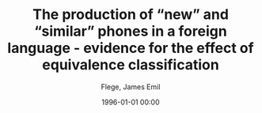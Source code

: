 ---
layout: post
title: The production of “new” and “similar” phones in a foreign language - evidence for the effect of equivalence classification

date: 1996-01-01 00:00
author: Flege, James Emil
journal: Journal of Phonetics

link: https://doi.org/10.1016/s0095-4470(19)30537-6

year: 1987
---